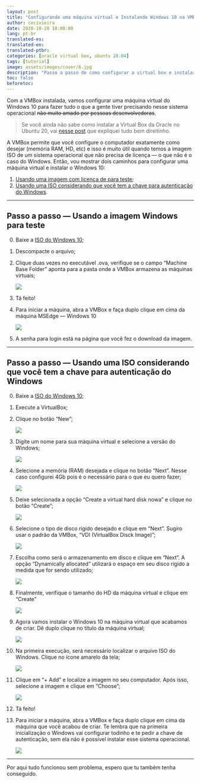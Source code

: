 ```yaml
---
layout: post
title: "Configurando uma máquina virtual e Instalando Windows 10 na VMBox"
author: cecivieira
date: 2020-10-28 18:00:00
lang: pt-br
translated-es: 
translated-en: 
translated-ptbr: 
categories: [oracle virtual box, ubuntu 20.04]
tags: [tutorial]
image: assets/images/cover/6.jpg
description: "Passo a passo de como configurar a virtual box e instalar o Windows 10."
toc: false
beforetoc:
---
```

Com a VMBox instalada, vamos configurar uma máquina virtual do Windows 10 para fazer tudo o que a gente tiver precisando nesse sistema operacional ~~não muito amado por pessoas desenvolvedoras~~.

> Se você ainda não sabe como instalar a Virtual Box da Oracle no Ubuntu 20, vai [nesse post](/instalando-a-oracle-virtual-box-no-ubuntu-20-04/) que expliquei tudo bem direitinho.

A VMBox permite que você configure o computador exatamente como desejar (memória RAM, HD, etc) e isso é muito útil quando temos a imagem ISO de um sistema operacional que não precisa de licença — o que não é o caso do Windows. Então, vou mostrar dois caminhos para configurar uma máquina virtual e instalar o Windows 10:

1. [Usando uma imagem com licença de para teste](#passo-a-passo--usando-a-imagem-windows-para-teste);
2. [Usando uma ISO considerando que você tem a chave para autenticação do Windows](#passo-a-passo--usando-uma-iso-considerando-que-você-tem-a-chave-para-autenticação-do-windows).

---

## Passo a passo — Usando a imagem Windows para teste

0. Baixe a [ISO do Windows 10](https://developer.microsoft.com/en-us/microsoft-edge/tools/vms/);
1. Descompacte o arquivo;
2. Clique duas vezes no executável .ova, verifique se o campo “Machine Base Folder” aponta para a pasta onde a VMBox armazena as máquinas virtuais;

    <img class="rounded mx-auto d-block" src="../assets/images/2020-10-28/1.png">

3. Tá feito!
4. Para iniciar a máquina, abra a VMBox e faça duplo clique em cima da máquina MSEdge — Windows 10

    <img class="rounded mx-auto d-block" src="../assets/images/2020-10-28/2.png">

5. A senha para login está na página que você fez o download da imagem.

---

## Passo a passo — Usando uma ISO considerando que você tem a chave para autenticação do Windows

0. Baixe a [ISO do Windows 10](https://www.microsoft.com/pt-br/software-download/windows10ISO);
1. Execute a VirtualBox;
2. Clique no botão “New”;

    <img class="rounded mx-auto d-block" src="../assets/images/2020-10-28/3.png">

2. Digite um nome para sua máquina virtual e selecione a versão do Windows;

    <img class="rounded mx-auto d-block" src="../assets/images/2020-10-28/4.png">

3. Selecione a memória (RAM) desejada e clique no botão “Next”. Nesse caso configurei 4Gb pois é o necessário para o que eu quero fazer;

    <img class="rounded mx-auto d-block" src="../assets/images/2020-10-28/5.png">

4. Deixe selecionada a opção “Create a virtual hard disk nowa” e clique no botão “Create”;

    <img class="rounded mx-auto d-block" src="../assets/images/2020-10-28/6.png">

5. Selecione o tipo de disco rígido desejado e clique em “Next”. Sugiro usar o padrão da VMBox, “VDI (VirtualBox Disck Image)”;

    <img class="rounded mx-auto d-block" src="../assets/images/2020-10-28/7.png">

6. Escolha como será o armazenamento em disco e clique em “Next”. A opção “Dynamically allocated” utilizará o espaço em seu disco rígido a medida que for sendo utilizado;

    <img class="rounded mx-auto d-block" src="../assets/images/2020-10-28/8.png">

7. Finalmente, verifique o tamanho do HD da máquina virtual e clique em “Create”

    <img class="rounded mx-auto d-block" src="../assets/images/2020-10-28/9.png">

8. Agora vamos instalar o Windows 10 na máquina virtual que acabamos de criar. Dê duplo clique no título da máquina virtual;

    <img class="rounded mx-auto d-block" src="../assets/images/2020-10-28/10.png">

9. Na primeira execução, será necessário localizar o arquivo ISO do Windows. Clique no ícone amarelo da tela;

    <img class="rounded mx-auto d-block" src="../assets/images/2020-10-28/11.png">

10. Clique em “+ Add” e localize a imagem no seu computador. Após isso, selecione a imagem e clique em “Choose”;

    <img class="rounded mx-auto d-block" src="../assets/images/2020-10-28/12.png">

11. Tá feito!

12. Para iniciar a máquina, abra a VMBox e faça duplo clique em cima da máquina que você acabou de criar. Te lembra que na primeira inicialização o Windows vai configurar todinho e te pedir a chave de autenticação, sem ela não é possível instalar esse sistema operacional.

    <img class="rounded mx-auto d-block" src="../assets/images/2020-10-28/13.png">

---
Por aqui tudo funcionou sem problema, espero que tu também tenha conseguido.